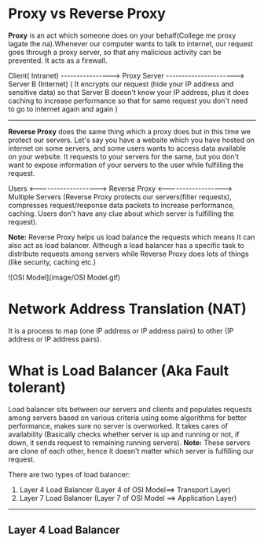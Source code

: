 # Proxy vs Reverse Proxy #

**Proxy** is an act which someone does on your behalf(College me proxy lagate the na).Whenever our computer wants to
talk to internet, our request goes through a proxy server, so that any malicious activity can be prevented. It acts as a
firewall.

Client( Intranet) ---------------->   Proxy Server ---------------------->   Server B (Internet)
( It encrypts our request (hide your IP address and sensitive data) so that Server B doesn't know your IP address, plus
it does caching to increase performance so that for same request you don't need to go to internet again and again )

---

**Reverse Proxy** does the same thing which a proxy does but in this time we protect our servers. Let's say you have a
website which you have hosted on internet on some servers, and some users wants to access data available on your
website. It requests to your servers for the same, but you don't want to expose information of your servers to the user
while fulfilling the request.

Users <-------------------> Reverse Proxy <------------------> Multiple Servers
(Reverse Proxy protects our servers(filter requests), compresses request/response data packets to increase performance,
caching. Users don't have any clue about which server is fulfilling the request).

**Note:** Reverse Proxy helps us load balance the requests which means It can also act as load balancer. Although a load
balancer has a specific task to distribute requests among servers while Reverse Proxy does lots of things (like
security, caching etc.)

![OSI Model](image/OSI Model.gif)

# Network Address Translation (NAT) #

It is a process to map (one IP address or IP address pairs) to other (IP address or IP address pairs).

# What is Load Balancer (Aka Fault tolerant) #

Load balancer sits between our servers and clients and populates requests among servers based on various criteria using
some algorithms for better performance, makes sure no server is overworked. It takes cares of availability (Basically
checks whether server is up and running or not, if down, it sends request to remaining running servers).
**Note:** These servers are clone of each other, hence it doesn't matter which server is fulfilling our request.

There are two types of load balancer:

1. Layer 4 Load Balancer (Layer 4 of OSI Model==> Transport Layer)
2. Layer 7 Load Balancer (Layer 7 of OSI Model ==> Application Layer)

---

## Layer 4 Load Balancer ##


